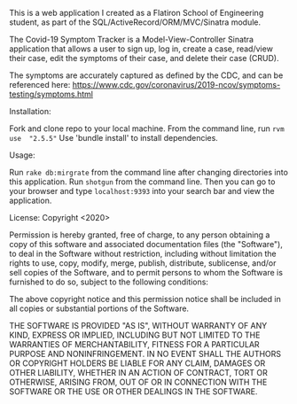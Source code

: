 This is a web application I created as a Flatiron School of Engineering student, as part of the SQL/ActiveRecord/ORM/MVC/Sinatra module.

The Covid-19 Symptom Tracker is a Model-View-Controller Sinatra application that allows a user to sign up, log in, create a case, read/view their case, edit the symptoms of their case, and delete their case (CRUD).

The symptoms are accurately captured as defined by the CDC, and can be referenced here: https://www.cdc.gov/coronavirus/2019-ncov/symptoms-testing/symptoms.html


Installation:

Fork and clone repo to your local machine.
From the command line, run `rvm use  "2.5.5"`
Use 'bundle install' to install dependencies.

Usage:

Run `rake db:mirgrate` from the command line after changing directories into this application.
Run `shotgun` from the command line. Then you can go to your browser and type `localhost:9393` into your search bar and view the application.

License: Copyright <2020> <amkera>

Permission is hereby granted, free of charge, to any person obtaining a copy of this software and associated documentation files (the "Software"), to deal in the Software without restriction, including without limitation the rights to use, copy, modify, merge, publish, distribute, sublicense, and/or sell copies of the Software, and to permit persons to whom the Software is furnished to do so, subject to the following conditions:

The above copyright notice and this permission notice shall be included in all copies or substantial portions of the Software.

THE SOFTWARE IS PROVIDED "AS IS", WITHOUT WARRANTY OF ANY KIND, EXPRESS OR IMPLIED, INCLUDING BUT NOT LIMITED TO THE WARRANTIES OF MERCHANTABILITY, FITNESS FOR A PARTICULAR PURPOSE AND NONINFRINGEMENT. IN NO EVENT SHALL THE AUTHORS OR COPYRIGHT HOLDERS BE LIABLE FOR ANY CLAIM, DAMAGES OR OTHER LIABILITY, WHETHER IN AN ACTION OF CONTRACT, TORT OR OTHERWISE, ARISING FROM, OUT OF OR IN CONNECTION WITH THE SOFTWARE OR THE USE OR OTHER DEALINGS IN THE SOFTWARE.

